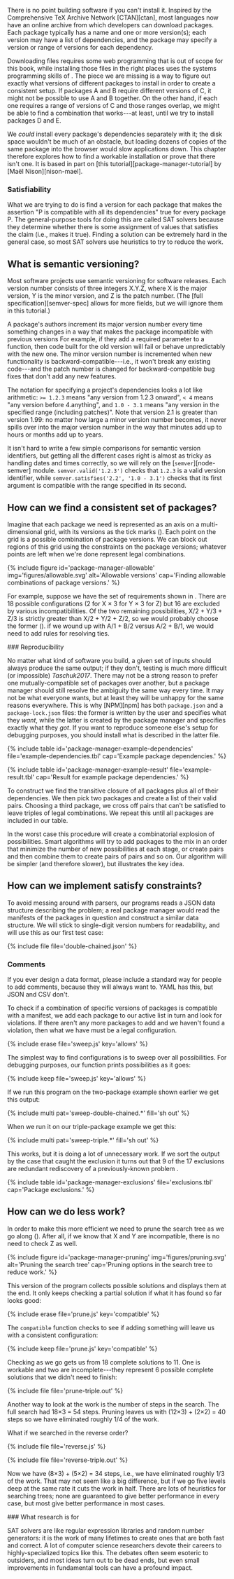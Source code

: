 ---
---

There is no point building software if you can't install it.
Inspired by the <span i="Comprehensive TeX Archive Network">Comprehensive TeX Archive Network</span> [CTAN][ctan],
most languages now have an online archive from which developers can download packages.
Each package typically has a name and one or more version(s);
each version may have a list of dependencies,
and the package may specify a version or range of versions for each dependency.

Downloading files requires some web programming that is out of scope for this book,
while installing those files in the right places
uses the systems programming skills of <span x="systems-programming"/>.
The piece we are missing is a way to figure out exactly what versions of different packages to install
in order to create a consistent setup.
If packages A and B require different versions of C,
it might not be possible to use A and B together.
On the other hand,
if each one requires a range of versions of C and those ranges overlap,
we might be able to find a combination that works---at least,
until we try to install packages D and E.

We *could* install every package's dependencies separately with it;
the disk space wouldn't be much of an obstacle,
but loading dozens of copies of the same package into the browser
would slow applications down.
This chapter therefore explores how to find a workable installation or prove that there isn't one.
It is based in part on [this tutorial][package-manager-tutorial] by <span i="Nison, Maël">[Maël Nison][nison-mael]</span>.

<div class="callout" markdown="1">

### Satisfiability

What we are trying to do is find a version for each package
that makes the assertion "P is compatible with all its dependencies" true
for every package P.
The general-purpose tools for doing this are called <span g="sat_solver" i="satisfiability; SAT solver">SAT solvers</span>
because they determine whether there is some assignment of values
that satisfies the claim (i.e., makes it true).
Finding a solution can be extremely hard in the general case,
so most SAT solvers use heuristics to try to reduce the work.

</div>

## What is semantic versioning?

Most software projects use <span g="semantic_versioning" i="semantic versioning">semantic versioning</span> for software releases.
Each version number consists of three integers X.Y.Z,
where X is the major version,
Y is the minor version,
and Z is the <span g="patch" i="patch number; semantic versioning!patch number">patch</span> number.
(The [full specification][semver-spec] allows for more fields,
but we will ignore them in this tutorial.)

A package's authors increment its major version number
every time something changes in a way that makes the package incompatible with previous versions
For example,
if they add a required parameter to a function,
then code built for the old version will fail or behave unpredictably with the new one.
The minor version number is incremented when new functionality
is <span g="backward_compatible" i="backward compatibility">backward-compatible</span>---i.e.,
it won't break any existing code---and the patch number is changed
for backward-compatible bug fixes that don't add any new features.

The notation for specifying a project's dependencies looks a lot like arithmetic:
`>= 1.2.3` means "any version from 1.2.3 onward",
`< 4` means "any version before 4.anything",
and `1.0 - 3.1` means "any version in the specified range (including patches)".
Note that version 2.1 is greater than version 1.99:
no matter how large a minor version number becomes,
it never spills over into the major version number
in the way that minutes add up to hours or months add up to years.

It isn't hard to write a few simple comparisons for semantic version identifiers,
but getting all the different cases right is almost as tricky as handling dates and times correctly,
so we will rely on the [`semver`][node-semver] module.
`semver.valid('1.2.3')` checks that `1.2.3` is a valid version identifier,
while `semver.satisfies('2.2', '1.0 - 3.1')` checks that its first argument
is compatible with the range specified in its second.

## How can we find a consistent set of packages?

Imagine that each package we need is represented as an axis on a multi-dimensional grid,
with its versions as the tick marks
(<span f="package-manager-allowable"/>).
Each point on the grid is a possible combination of package versions.
We can block out regions of this grid using the constraints on the package versions;
whatever points are left when we're done represent legal combinations.

{% include figure
   id='package-manager-allowable'
   img='figures/allowable.svg'
   alt='Allowable versions'
   cap='Finding allowable combinations of package versions.' %}

For example,
suppose we have the set of requirements shown in <span t="package-manager-example-dependencies"/>.
There are 18 possible configurations
(2 for X × 3 for Y × 3 for Z)
but 16 are excluded by various incompatibilities.
Of the two remaining possibilities,
X/2 + Y/3 + Z/3 is strictly greater than X/2 + Y/2 + Z/2,
so we would probably choose the former
(<span t="package-manager-example-result"/>).
if we wound up with A/1 + B/2 versus A/2 + B/1,
we would need to add rules for resolving ties.

<div class="callout" markdown="1">
### Reproducibility

No matter what kind of software you build,
a given set of inputs should always produce the same output;
if they don't,
testing is much more difficult (or impossible) <cite>Taschuk2017</cite>.
There may not be a strong reason to prefer one mutually-compatible set of packages over another,
but a package manager should still resolve the ambiguity the same way every time.
It may not be what everyone wants,
but at least they will be unhappy for the same reasons everywhere.
This is why [NPM][npm] has both `package.json` and a `package-lock.json` files:
the former is written by the user and specifies what they *want*,
while the latter is created by the package manager and specifies exactly what they *got*.
If you want to reproduce someone else's setup for debugging purposes,
you should install what is described in the latter file.
</div>

{% include table
   id='package-manager-example-dependencies'
   file='example-dependencies.tbl'
   cap='Example package dependencies.' %}

{% include table
   id='package-manager-example-result'
   file='example-result.tbl'
   cap='Result for example package dependencies.' %}

To construct <span t="package-manager-example-dependencies"/>
we find the <span i="transitive closure">transitive closure</span> of all packages plus all of their dependencies.
We then pick two packages and create a list of their valid pairs.
Choosing a third package,
we cross off pairs that can't be satisfied
to leave triples of legal combinations.
We repeat this until all packages are included in our table.

In the worst case this procedure will create
a <span g="combinatorial_explosion" i="combinatorial explosion">combinatorial explosion</span> of possibilities.
Smart algorithms will try to add packages to the mix
in an order that minimize the number of new possibilities at each stage,
or create pairs and then combine them to create pairs of pairs and so on.
Our algorithm will be simpler (and therefore slower),
but illustrates the key idea.

## How can we implement satisfy constraints?

To avoid messing around with parsers,
our programs reads a JSON data structure describing the problem;
a real package manager would read the <span g="manifest" i="manifest (of package); package manifest">manifests</span> of the packages in question
and construct a similar data structure.
We will stick to single-digit version numbers for readability,
and will use this as our first test case:

{% include file file='double-chained.json' %}

<div class="callout" markdown="1">

### Comments

If you ever design a data format,
please include a standard way for people to add comments,
because they will always want to.
YAML has this,
but JSON and CSV don't.

</div>

To check if a combination of specific versions of packages is compatible with a manifest,
we add each package to our active list in turn and look for violations.
If there aren't any more packages to add and we haven't found a violation,
then what we have must be a legal configuration.

{% include erase file='sweep.js' key='allows' %}

The simplest way to find configurations is to sweep over all possibilities.
For debugging purposes,
our function prints possibilities as it goes:

{% include keep file='sweep.js' key='allows' %}

If we run this program on the two-package example shown earlier we get this output:

{% include multi pat='sweep-double-chained.*' fill='sh out' %}

When we run it on our triple-package example we get this:

{% include multi pat='sweep-triple.*' fill='sh out' %}

This works,
but it is doing a lot of unnecessary work.
If we sort the output by the case that caught the exclusion
it turns out that 9 of the 17 exclusions are redundant rediscovery of a previously-known problem
<span t="package-manager-exclusions"/>.

{% include table
   id='package-manager-exclusions'
   file='exclusions.tbl'
   cap='Package exclusions.' %}

## How can we do less work?

In order to make this more efficient we need to <span g="prune" i="prune (a search tree)">prune</span> the search tree
as we go along
(<span f="package-manager-pruning"/>).
After all,
if we know that X and Y are incompatible,
there is no need to check Z as well.

{% include figure
   id='package-manager-pruning'
   img='figures/pruning.svg'
   alt='Pruning the search tree'
   cap='Pruning options in the search tree to reduce work.' %}

This version of the program collects possible solutions and displays them at the end.
It only keeps checking a partial solution if what it has found so far looks good:

{% include erase file='prune.js' key='compatible' %}

The `compatible` function checks to see if adding something will leave us with a consistent configuration:

{% include keep file='prune.js' key='compatible' %}

Checking as we go gets us from 18 complete solutions to 11.
One is workable
and two are incomplete---they represent 6 possible complete solutions that we didn't need to finish:

{% include file file='prune-triple.out' %}

Another way to look at the work is the number of steps in the search.
The full search had 18×3 = 54 steps.
Pruning leaves us with (12×3) + (2×2) = 40 steps
so we have eliminated roughly 1/4 of the work.

What if we searched in the reverse order?

{% include file file='reverse.js' %}

{% include file file='reverse-triple.out' %}

Now we have (8×3) + (5×2) = 34 steps,
i.e.,
we have eliminated roughly 1/3 of the work.
That may not seem like a big difference,
but if we go five levels deep at the same rate
it cuts the work in half.
There are lots of <span g="heuristic">heuristics</span> for searching trees;
none are guaranteed to give better performance in every case,
but most give better performance in most cases.

<div class="callout" markdown="1">
### What research is for

<span i="SAT solver">SAT solvers</span> are like regular expression libraries and random number generators:
it is the work of many lifetimes to create ones that are both fast and correct.
A lot of computer science researchers devote their careers to highly-specialized topics like this.
The debates often seem esoteric to outsiders,
and most ideas turn out to be dead ends,
but even small improvements in fundamental tools can have a profound impact.

</div>
